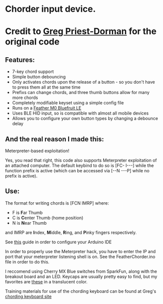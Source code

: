 # Chorder input device. 
# Credit to [Greg Priest-Dorman](chorder.cs.vassar.edu/) for the original code

## Features:

* 7-key chord support
* Simple button debouncing
* Only activates chords upon the release of a button - so you don't have to press them all at the same time
* Prefixs can change chords, and three thumb buttons allow for many more chords
* Completely modifiable keyset using a simple config file
* Runs on a [Feather M0 Bluefruit LE](https://www.adafruit.com/products/2995) 
* Uses BLE HID input, so is compatible with almost all mobile devices
* Allows you to configure your own button types by changing a debounce delay

## And the real reason I made this:

Meterpreter-based exploitation!

Yes, you read that right, this code also supports Meterpreter exploitation of an attached computer. The default keybind to do so is \[FC- I---\] while the function prefix is active (which can be accessed via \[--N ---P\] while no prefix is active). 

## Use:

The format for writing chords is \[FCN IMRP\] where:
* F is **F**ar Thumb
* C is **C**enter Thumb (home position)
* N is **N**ear Thumb

and IMRP are **I**ndex, **M**iddle, **R**ing, and **P**inky fingers respectively.

See [this](https://learn.adafruit.com/adafruit-feather-m0-bluefruit-le/pinouts?view=all#setup) guide in order to configure your Arduino IDE 

In order to properly use the Meterpreter hack, you have to enter the IP and port that your meterpreter listening shell is on. See the FeatherChorder.ino file in order to do this.

I reccomend using Cherry MX Blue switches from SparkFun, along with the breakout board and an LED. Keycaps are usually pretty easy to find, but my favorites are [these](http://www.maxkeyboard.com/row-4-size-1x1-cherry-mx-keycap-r4-1x1.html) in a translucent color.

Training materials for use of the chording keyboard can be found at Greg's [chording keyboard site](chorder.cs.vassar.edu/)
